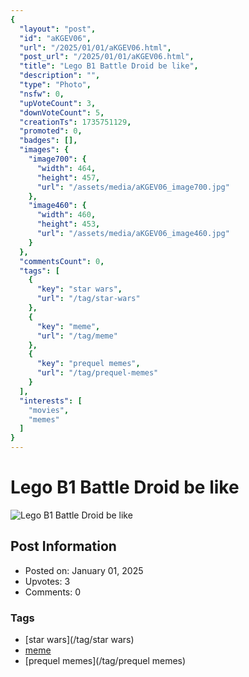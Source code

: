 ```yaml
---
{
  "layout": "post",
  "id": "aKGEV06",
  "url": "/2025/01/01/aKGEV06.html",
  "post_url": "/2025/01/01/aKGEV06.html",
  "title": "Lego B1 Battle Droid be like",
  "description": "",
  "type": "Photo",
  "nsfw": 0,
  "upVoteCount": 3,
  "downVoteCount": 5,
  "creationTs": 1735751129,
  "promoted": 0,
  "badges": [],
  "images": {
    "image700": {
      "width": 464,
      "height": 457,
      "url": "/assets/media/aKGEV06_image700.jpg"
    },
    "image460": {
      "width": 460,
      "height": 453,
      "url": "/assets/media/aKGEV06_image460.jpg"
    }
  },
  "commentsCount": 0,
  "tags": [
    {
      "key": "star wars",
      "url": "/tag/star-wars"
    },
    {
      "key": "meme",
      "url": "/tag/meme"
    },
    {
      "key": "prequel memes",
      "url": "/tag/prequel-memes"
    }
  ],
  "interests": [
    "movies",
    "memes"
  ]
}
---
```


# Lego B1 Battle Droid be like

![Lego B1 Battle Droid be like](/assets/media/aKGEV06_image700.jpg)

## Post Information

- Posted on: January 01, 2025
- Upvotes: 3
- Comments: 0

### Tags

- [star wars](/tag/star wars)
- [meme](/tag/meme)
- [prequel memes](/tag/prequel memes)
